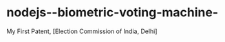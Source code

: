 # nodejs--biometric-voting-machine-
My First Patent, [Election Commission of India, Delhi]
 
 
  
 
 
 
